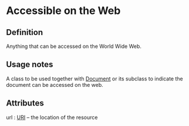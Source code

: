 # Accessible on the Web

## Definition
Anything that can be accessed on the World Wide Web.

## Usage notes
A class to be used together with [Document](../entities/Document.md) or its subclass
to indicate the document can be accessed on the web.

## Attributes
<a name="url">url : [URI](../datatypes/URI.md)</a> – the location of the resource
